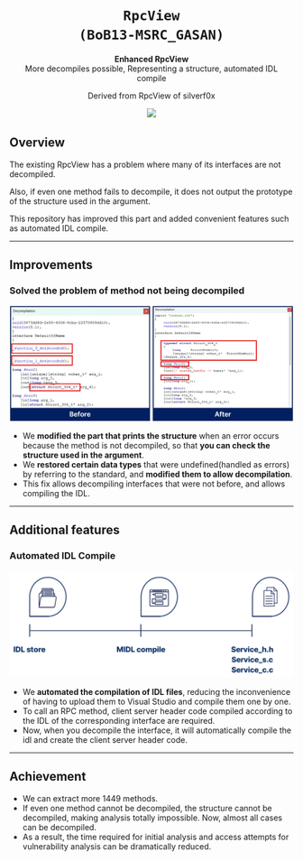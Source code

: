 ﻿
<div align='center'>
  <h1><code>RpcView
(BoB13-MSRC_GASAN)</code></h1>
  <p>
    <strong>Enhanced RpcView</strong><br>
    More decompiles possible, Representing a structure, automated IDL compile
  </p>
  <p>
    Derived from RpcView of silverf0x
  </p>
  <p>
    <img src='pics/rpcview.gif'/>
  </p>
</div>

## Overview
The existing RpcView has a problem where many of its interfaces are not decompiled.

Also, if even one method fails to decompile, it does not output the prototype of the structure used in the argument.

This repository has improved this part and added convenient features such as automated IDL compile.

---

## Improvements
### Solved the problem of method not being decompiled
<p align='center'>
<img src='pics/decompile.webp'>
</p>

- We **modified the part that prints the structure** when an error occurs because the method is not decompiled, so that **you can check the structure used in the argument**.
- We **restored certain data types** that were undefined(handled as errors) by referring to the standard, and **modified them to allow decompilation**.
- This fix allows decompiling interfaces that were not before, and allows compiling the IDL.

---

## Additional features
### Automated IDL Compile
<p align='center'>
<img src='pics/compile.webp'>
</p>

- We **automated the compilation of IDL files**, reducing the inconvenience of having to upload them to Visual Studio and compile them one by one.
- To call an RPC method, client server header code compiled according to the IDL of the corresponding interface are required.
- Now, when you decompile the interface, it will automatically compile the idl and create the client server header code.

---

## Achievement
- We can extract more 1449 methods.
- If even one method cannot be decompiled, the structure cannot be decompiled, making analysis totally impossible.
Now, almost all cases can be decompiled.
- As a result, the time required for initial analysis and access attempts for vulnerability analysis can be dramatically reduced.
